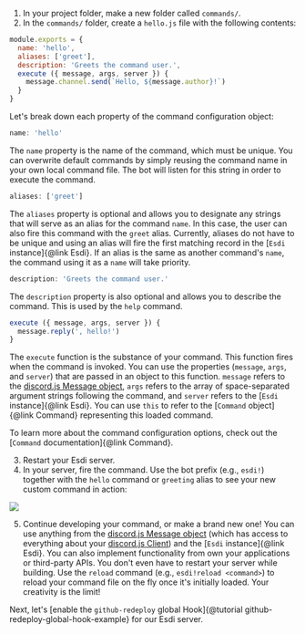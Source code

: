 1. In your project folder, make a new folder called `commands/`.
2. In the `commands/` folder, create a `hello.js` file with the following contents:

```js
module.exports = {
  name: 'hello',
  aliases: ['greet'],
  description: 'Greets the command user.',
  execute ({ message, args, server }) {
    message.channel.send(`Hello, ${message.author}!`)
  }
}

```

Let's break down each property of the command configuration object:

```js
name: 'hello'
```

The `name` property is the name of the command, which must be unique. You can overwrite default commands by simply reusing the command name in your own local command file. The bot will listen for this string in order to execute the command.

```js
aliases: ['greet']
```

The `aliases` property is optional and allows you to designate any strings that will serve as an alias for the command `name`. In this case, the user can also fire this command with the `greet` alias. Currently, aliases do not have to be unique and using an alias will fire the first matching record in the [`Esdi` instance]{@link Esdi}. If an alias is the same as another command's `name`, the command using it as a `name` will take priority.

```js
description: 'Greets the command user.'
```

The `description` property is also optional and allows you to describe the command. This is used by the `help` command.

```js
execute ({ message, args, server }) {
  message.reply(', hello!')
}
```

The `execute` function is the substance of your command. This function fires when the command is invoked. You can use the properties (`message`, `args`, and `server`) that are passed in an object to this function. `message` refers to the [discord.js Message object](https://discord.js.org/#/docs/main/stable/class/Message), `args` refers to the array of space-separated argument strings following the command, and `server` refers to the [`Esdi` instance]{@link Esdi}. You can use `this` to refer to the [`Command` object]{@link Command} representing this loaded command.

To learn more about the command configuration options, check out the [`Command` documentation]{@link Command}.

3. Restart your Esdi server.
4. In your server, fire the command. Use the bot prefix (e.g., `esdi!`) together with the `hello` command or `greeting` alias to see your new custom command in action:

![](https://cdn.discordapp.com/attachments/777738026901045288/792447287968268358/hello-command.png)

5. Continue developing your command, or make a brand new one! You can use anything from the [discord.js Message object](https://discord.js.org/#/docs/main/stable/class/Message) (which has access to everything about your [discord.js Client](https://discord.js.org/#/docs/main/stable/class/Client)) and the [`Esdi` instance]{@link Esdi}. You can also implement functionality from own your applications or third-party APIs. You don't even have to restart your server while building. Use the `reload` command (e.g., `esdi!reload <command>`) to reload your command file on the fly once it's initially loaded. Your creativity is the limit!

Next, let's [enable the `github-redeploy` global Hook]{@tutorial github-redeploy-global-hook-example} for our Esdi server.
